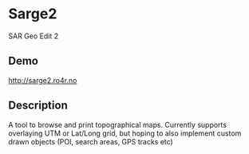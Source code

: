 # Sarge2
SAR Geo Edit 2

## Demo
http://sarge2.ro4r.no

## Description
A tool to browse and print topographical maps. Currently supports overlaying UTM or Lat/Long grid, but hoping to also implement custom drawn objects (POI, search areas, GPS tracks etc)
